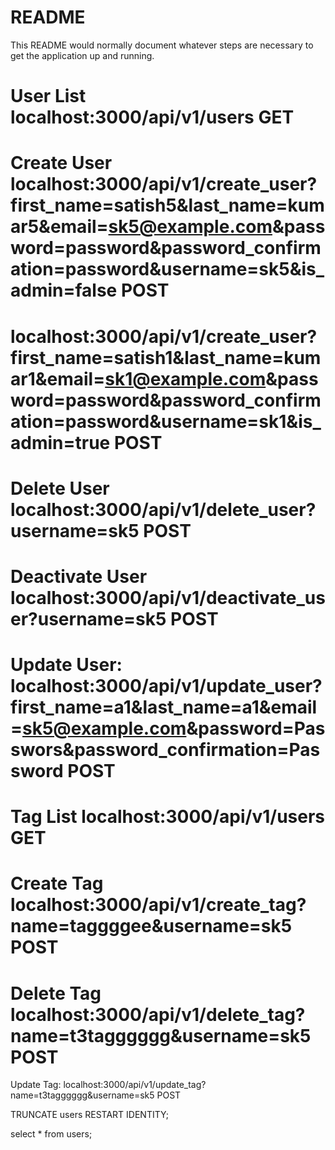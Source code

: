 # README

This README would normally document whatever steps are necessary to get the
application up and running.

User List
localhost:3000/api/v1/users 
GET
=========================================================================================
Create User
localhost:3000/api/v1/create_user?first_name=satish5&last_name=kumar5&email=sk5@example.com&password=password&password_confirmation=password&username=sk5&is_admin=false
POST
==========================================================================================
localhost:3000/api/v1/create_user?first_name=satish1&last_name=kumar1&email=sk1@example.com&password=password&password_confirmation=password&username=sk1&is_admin=true
POST
==========================================================================================
Delete User
localhost:3000/api/v1/delete_user?username=sk5
POST
==========================================================================================
Deactivate User
localhost:3000/api/v1/deactivate_user?username=sk5
POST
==========================================================================================
Update User:
localhost:3000/api/v1/update_user?first_name=a1&last_name=a1&email=sk5@example.com&password=Passwors&password_confirmation=Password
POST
==========================================================================================
Tag List
localhost:3000/api/v1/users 
GET
==========================================================================================
Create Tag
localhost:3000/api/v1/create_tag?name=taggggee&username=sk5
POST
==========================================================================================
Delete Tag
localhost:3000/api/v1/delete_tag?name=t3tagggggg&username=sk5
POST
==========================================================================================
Update Tag:
localhost:3000/api/v1/update_tag?name=t3tagggggg&username=sk5
POST





TRUNCATE users RESTART IDENTITY;

select * from users;

